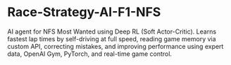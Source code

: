 # Race-Strategy-AI-F1-NFS
AI agent for NFS Most Wanted using Deep RL (Soft Actor-Critic). Learns fastest lap times by self-driving at full speed, reading game memory via custom API, correcting mistakes, and improving performance using expert data, OpenAI Gym, PyTorch, and real-time game control.
